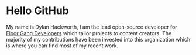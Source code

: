 # Hello GitHub
My name is Dylan Hackworth, I am the lead open-source developer for
[Floor Gang Developers](https://github.com/Floor-Gang) which tailor projects to
content creators. The majority of my contributions have been invested into
this organization which is where you can find most of my recent work.
